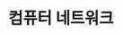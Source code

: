 # 컴퓨터 네트워크

<figure><img src="../../.gitbook/assets/컴퓨터 네트워크.png" alt=""><figcaption></figcaption></figure>
